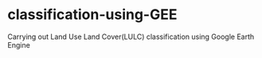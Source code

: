 # classification-using-GEE
Carrying out Land Use Land Cover(LULC) classification using Google Earth Engine

